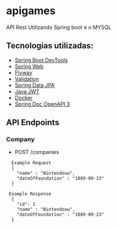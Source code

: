 # apigames
API Rest Utilizando Spring boot e o MYSQL

## Tecnologias utilizadas:
* [Spring Boot DevTools](https://docs.spring.io/spring-boot/docs/3.0.2/reference/htmlsingle/#using.devtools)
* [Spring Web](https://docs.spring.io/spring-boot/docs/3.0.2/reference/htmlsingle/#web)
* [Flyway](https://flywaydb.org/)
* [Validation](https://docs.spring.io/spring-boot/docs/3.0.2/reference/htmlsingle/#io.validation)
* [Spring Data JPA](https://docs.spring.io/spring-boot/docs/3.0.2/reference/htmlsingle/#data.sql.jpa-and-spring-data)
* [Java JWT](https://github.com/auth0/java-jwt)
* [Docker](https://www.docker.com/)
* [Spring Doc OpenAPI 3](https://springdoc.org/)

## API Endpoints

### Company 
- POST /companies
```
  Example Request
  {
    "name" : "Nintendoow",
    "dateOfFoundation" : "1889-09-23"
  }
```
```
 Example Response
  {
    "id": 1
    "name" : "Nintendoow",
    "dateOfFoundation" : "1889-09-23"
  }

```
